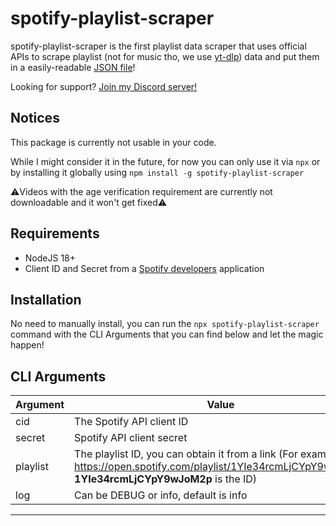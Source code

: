 # spotify-playlist-scraper

spotify-playlist-scraper is the first playlist data scraper that uses official APIs to scrape playlist (not for music tho, we use [yt-dlp](https://github.com/yt-dlp/yt-dlp/)) data and put them in a easily-readable [JSON file](https://github.com/AntogamerYT/spotify-playlist-scraper/blob/main/tracks.example.json)!

Looking for support? [Join my Discord server!](https://discord.gg/NKdSrmky6b)

## Notices
This package is currently not usable in your code.

While I might consider it in the future, for now you can only use it via `npx` or by installing it globally using `npm install -g spotify-playlist-scraper`

⚠️Videos with the age verification requirement are currently not downloadable and it won't get fixed⚠️


## Requirements
- NodeJS 18+
- Client ID and Secret from a [Spotify developers](https://developer.spotify.com/dashboard) application

## Installation

No need to manually install, you can run the `npx spotify-playlist-scraper` command with the CLI Arguments that you can find below and let the magic happen!

## CLI Arguments

| Argument | Value                     | Required                           |
|----------|---------------------------|------------------------------------|
| cid      | The Spotify API client ID | true                               |
| secret   | Spotify API client secret | true                               |
| playlist | The playlist ID, you can obtain it from a link (For example, in https://open.spotify.com/playlist/1YIe34rcmLjCYpY9wJoM2p, **1YIe34rcmLjCYpY9wJoM2p** is the ID) | true                                |
| log      | Can be DEBUG or info, default is info| false                  |
----------------
